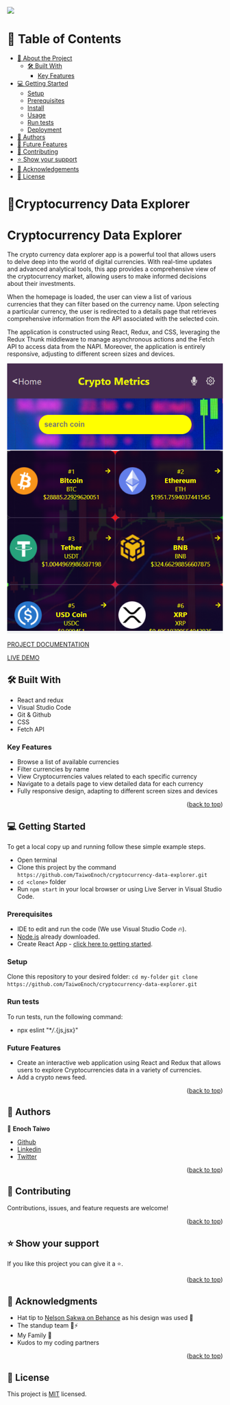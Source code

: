 <a name="readme-top"></a>
![](https://img.shields.io/badge/CRYPTOCURRENCIESAPP-violetpink)

# 📗 Table of Contents

- [📖 About the Project](#about-project)
  - [🛠 Built With](#built-with)
    - [Key Features](#key-features)
- [💻 Getting Started](#getting-started)
  - [Setup](#setup)
  - [Prerequisites](#prerequisites)
  - [Install](#install)
  - [Usage](#usage)
  - [Run tests](#run-tests)
  - [Deployment](#triangular_flag_on_post-deployment)
- [👥 Authors](#authors)
- [🔭 Future Features](#future-features)
- [🤝 Contributing](#contributing)
- [⭐️ Show your support](#support)
- [🙏 Acknowledgements](#acknowledgements)
- [📝 License](#license)

# 📖Cryptocurrency Data Explorer

<a name="about-project"></a>

# Cryptocurrency Data Explorer

The crypto currency data explorer app is a powerful tool that allows users to delve deep into the world of digital currencies. With real-time updates and advanced analytical tools, this app provides a comprehensive view of the cryptocurrency market, allowing users to make informed decisions about their investments.

When the homepage is loaded, the user can view a list of various currencies that they can filter based on the currency name. Upon selecting a particular currency, the user is redirected to a details page that retrieves comprehensive information from the API associated with the selected coin.

The application is constructed using React, Redux, and CSS, leveraging the Redux Thunk middleware to manage asynchronous actions and the Fetch API to access data from the NAPI. Moreover, the application is entirely responsive, adjusting to different screen sizes and devices.


![screenshot](./src/Assets/mobile.homepage.PNG?raw=true "Crypto Mobile App")

[PROJECT DOCUMENTATION]()

[LIVE DEMO]()

## 🛠 Built With <a name="built-with"></a>

- React and redux
- Visual Studio Code
- Git & Github
- CSS
- Fetch API

### Key Features

- Browse a list of available currencies
- Filter currencies by name
- View Cryptocurrencies values related to each specific currency
- Navigate to a details page to view detailed data for each currency
- Fully responsive design, adapting to different screen sizes and devices

<p align="right">(<a href="#readme-top">back to top</a>)</p>

## 💻 Getting Started <a name="getting-started"></a>

To get a local copy up and running follow these simple example steps.

- Open terminal
- Clone this project by the command `https://github.com/TaiwoEnoch/cryptocurrency-data-explorer.git`
- `cd <clone>` folder
- Run `npm start` in your local browser or using Live Server in Visual Studio Code.

### Prerequisites

- IDE to edit and run the code (We use Visual Studio Code 🔥).
- [Node.js](https://nodejs.org/en/download/) already downloaded.
- Create React App - [click here to getting started](https://create-react-app.dev/docs/getting-started).

### Setup

Clone this repository to your desired folder:
`cd my-folder`
`git clone https://github.com/TaiwoEnoch/cryptocurrency-data-explorer.git`

### Run tests

To run tests, run the following command:

- npx eslint "\*_/_.{js,jsx}"

### Future Features

- Create an interactive web application using React and Redux that allows users to explore Cryptocurrencies data in a variety of currencies.
- Add a crypto news feed.

<p align="right">(<a href="#readme-top">back to top</a>)</p>

## 👥 Authors <a name="authors"></a>

👤 **Enoch Taiwo**

- [Github](https://github.com/TaiwoEnoch)
- [Linkedin](https://www.linkedin.com/in/taiwo01/)
- [Twitter](https://twitter.com/taiwoenoch4)

<p align="right">(<a href="#readme-top">back to top</a>)</p>

## 🤝 Contributing <a name="contributing"></a>

Contributions, issues, and feature requests are welcome!

<p align="right">(<a href="#readme-top">back to top</a>)</p>

## ⭐️ Show your support <a name="support"></a>

If you like this project you can give it a ⭐️.

<p align="right">(<a href="#readme-top">back to top</a>)</p>

## 🙏 Acknowledgments <a name="acknowledgements"></a>

- Hat tip to [Nelson Sakwa on Behance](https://www.behance.net/sakwadesignstudio) as his design was used 🔰
- The standup team 🏹⚡
- My Family 🙌
- Kudos to my coding partners

<p align="right">(<a href="#readme-top">back to top</a>)</p>

## 📝 License <a name="license"></a>

This project is [MIT](./LICENSE) licensed.
